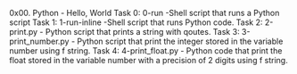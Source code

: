 0x00. Python - Hello, World
Task 0: 0-run -Shell script that runs a Python script
Task 1: 1-run-inline -Shell script that runs Python code.
Task 2: 2-print.py - Python script that prints a string with qoutes.
Task 3: 3-print_number.py - Python script that print the integer stored in the variable number using f string.
Task 4: 4-print_float.py - Python code that print the float stored in the variable number with a precision of 2 digits using f string.
